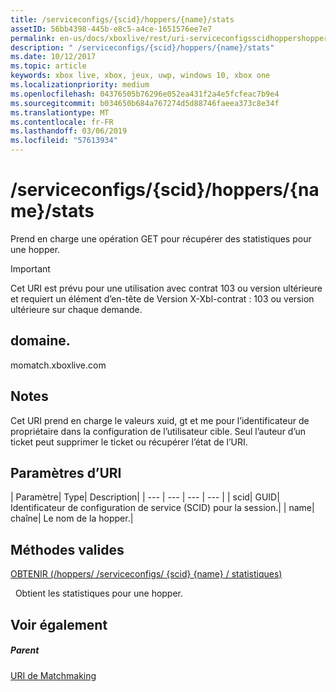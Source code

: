 ```yaml
---
title: /serviceconfigs/{scid}/hoppers/{name}/stats
assetID: 56bb4398-445b-e8c5-a4ce-1651576ee7e7
permalink: en-us/docs/xboxlive/rest/uri-serviceconfigsscidhoppershoppernamestats.html
description: " /serviceconfigs/{scid}/hoppers/{name}/stats"
ms.date: 10/12/2017
ms.topic: article
keywords: xbox live, xbox, jeux, uwp, windows 10, xbox one
ms.localizationpriority: medium
ms.openlocfilehash: 04376505b76296e052ea431f2a4e5fcfeac7b9e4
ms.sourcegitcommit: b034650b684a767274d5d88746faeea373c8e34f
ms.translationtype: MT
ms.contentlocale: fr-FR
ms.lasthandoff: 03/06/2019
ms.locfileid: "57613934"
---
```

# <a name="serviceconfigsscidhoppersnamestats"></a>/serviceconfigs/{scid}/hoppers/{name}/stats

Prend en charge une opération GET pour récupérer des statistiques pour une hopper.

> [!IMPORTANT]
> Cet URI est prévu pour une utilisation avec contrat 103 ou version ultérieure et requiert un élément d’en-tête de Version X-Xbl-contrat : 103 ou version ultérieure sur chaque demande.

<a id="ID4ER"></a>


## <a name="domain"></a>domaine.
momatch.xboxlive.com  
<a id="ID4EW"></a>


## <a name="remarks"></a>Notes
Cet URI prend en charge le valeurs xuid, gt et me pour l’identificateur de propriétaire dans la configuration de l’utilisateur cible. Seul l’auteur d’un ticket peut supprimer le ticket ou récupérer l’état de l’URI.  
<a id="ID4E6"></a>


## <a name="uri-parameters"></a>Paramètres d’URI

| Paramètre| Type| Description|
| --- | --- | --- | --- |
| scid| GUID| Identificateur de configuration de service (SCID) pour la session.|
| name| chaîne| Le nom de la hopper.|

<a id="ID4EEC"></a>


## <a name="valid-methods"></a>Méthodes valides

[OBTENIR (/hoppers/ /serviceconfigs/ {scid} {name} / statistiques)](uri-serviceconfigsscidhoppershoppernamestatsget.md)

&nbsp;&nbsp;Obtient les statistiques pour une hopper.

<a id="ID4EQC"></a>


## <a name="see-also"></a>Voir également

<a id="ID4ESC"></a>


##### <a name="parent"></a>Parent  

[URI de Matchmaking](atoc-reference-matchtickets.md)
